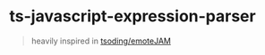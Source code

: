 # ts-javascript-expression-parser

> heavily inspired in [tsoding/emoteJAM](https://github.com/tsoding/emoteJAM/blob/master/js/eval.js)
